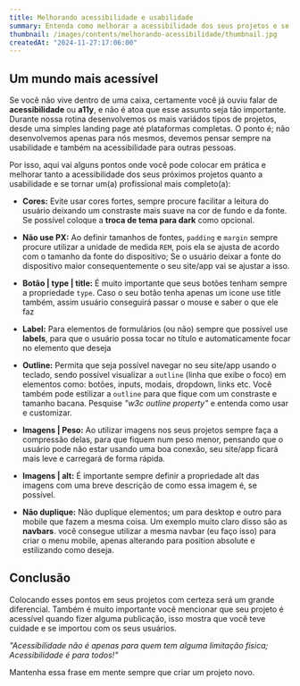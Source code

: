 ```yaml
---
title: Melhorando acessibilidade e usabilidade
summary: Entenda como melhorar a acessibilidade dos seus projetos e se torne um(a) profissional mais completo(a).
thumbnail: /images/contents/melhorando-acessibilidade/thumbnail.jpg
createdAt: "2024-11-27:17:06:00"
---
```


## Um mundo mais acessível

Se você não vive dentro de uma caixa, certamente você já ouviu falar de **acessibilidade** ou **a11y**, e não é atoa que esse assunto seja tão importante. Durante nossa rotina desenvolvemos os mais variádos tipos de projetos, desde uma simples landing page até plataformas completas. O ponto é; não desenvolvemos apenas para nós mesmos, devemos pensar sempre na usabilidade e também na acessibilidade para outras pessoas.

Por isso, aqui vai alguns pontos onde você pode colocar em prática e melhorar tanto a acessibilidade dos seus próximos projetos quanto a usabilidade e se tornar um(a) profissional mais completo(a):

- **Cores:** Evite usar cores fortes, sempre procure facilitar a leitura do usuário deixando um constraste mais suave na cor de fundo e da fonte. Se possível coloque a **troca de tema para dark** como opcional.

- **Não use PX:** Ao definir tamanhos de fontes, `padding` e `margin` sempre procure utilizar a unidade de medida `REM`, pois ela se ajusta de acordo com o tamanho da fonte do dispositivo; Se o usuário deixar a fonte do dispositivo maior consequentemente o seu site/app vai se ajustar a isso.

- **Botão | type | title:** É muito importante que seus botões tenham sempre a propriedade `type`. Caso o seu botão tenha apenas um icone use title também, assim usuário conseguirá passar o mouse e saber o que ele faz

- **Label:** Para elementos de formulários (ou não) sempre que possível use **labels**, para que o usuário possa tocar no título e automaticamente focar no elemento que deseja

- **Outline:** Permita que seja possível navegar no seu site/app usando o teclado, sendo possível visualizar a `outline` (linha que exibe o foco) em elementos como: botões, inputs, modais, dropdown, links etc. Você também pode estilizar a `outline` para que fique com um constraste e tamanho bacana.
Pesquise *"w3c outline property"* e entenda como usar e customizar.

- **Imagens | Peso:** Ao utilizar imagens nos seus projetos sempre faça a compressão delas, para que fiquem num peso menor, pensando que o usuário pode não estar usando uma boa conexão, seu site/app ficará mais leve e carregará de forma rápida.

- **Imagens | alt:** É importante sempre definir a propriedade alt das imagens com uma breve descrição de como essa imagem é, se possível.

- **Não duplique:** Não duplique elementos; um para desktop e outro para mobile que fazem a mesma coisa. Um exemplo muito claro disso são as **navbars**. você consegue utilizar a mesma navbar (eu faço isso) para criar o menu mobile, apenas alterando para position absolute e estilizando como deseja.

## Conclusão

Colocando esses pontos em seus projetos com certeza será um grande diferencial. Também é muito importante você mencionar que seu projeto é acessível quando fizer alguma publicação, isso mostra que você teve cuidade e se importou com os seus usuários.

*"Acessibilidade não é apenas para quem tem alguma limitação fisica; Acessibilidade é para todos!"*

Mantenha essa frase em mente sempre que criar um projeto novo.